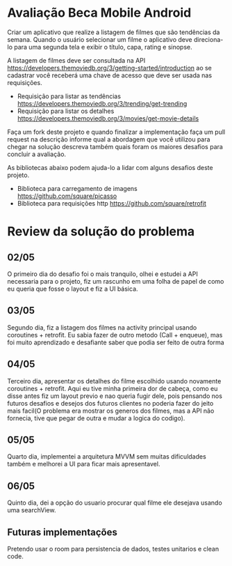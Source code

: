 # Avaliação Beca Mobile Android

Criar um aplicativo que realize a listagem de filmes que são tendências da semana. Quando o usuário selecionar um filme o aplicativo deve direciona-lo para uma segunda tela e exibir o título, capa, rating e sinopse. 

A listagem de filmes deve ser consultada na API https://developers.themoviedb.org/3/getting-started/introduction ao se cadastrar você receberá uma chave de acesso que deve ser usada nas requisições. 

- Requisição para listar as tendências https://developers.themoviedb.org/3/trending/get-trending
- Requisição para listar os detalhes https://developers.themoviedb.org/3/movies/get-movie-details

Faça um fork deste projeto e quando finalizar a implementação faça um pull request na descrição informe qual a abordagem que você utilizou para chegar na solução descreva também quais foram os maiores desafios para concluir a avaliação.

As bibliotecas abaixo podem ajuda-lo a lidar com alguns desafios deste projeto.

- Biblioteca para carregamento de imagens https://github.com/square/picasso
- Biblioteca para requisições http https://github.com/square/retrofit

# Review da solução do problema
## 02/05
O primeiro dia do desafio foi o mais tranquilo, olhei e estudei a API necessaria para o projeto, fiz um rascunho em uma folha de papel de como eu queria que fosse o layout e fiz a UI básica.

## 03/05
Segundo dia, fiz a listagem dos filmes na activity principal usando coroutines + retrofit. Eu sabia fazer de outro metodo (Call + enqueue), mas foi muito aprendizado e desafiante saber que podia ser feito de outra forma

## 04/05
Terceiro dia, apresentar os detalhes do filme escolhido usando novamente coroutines + retrofit. Aqui eu tive minha primeira dor de cabeça, como eu disse antes fiz um layout previo e nao queria fugir dele, pois pensando nos futuros desafios e desejos dos futuros clientes no poderia fazer do jeito mais facil(O problema era mostrar os generos dos filmes, mas a API não fornecia, tive que pegar de outra e mudar a logica do codigo).

## 05/05
Quarto dia, implementei a arquitetura MVVM sem muitas dificuldades também e melhorei a UI para ficar mais apresentavel.

## 06/05
Quinto dia, dei a opção do usuario procurar qual filme ele desejava usando uma searchView.

## Futuras implementações
Pretendo usar o room para persistencia de dados, testes unitarios e clean code.





